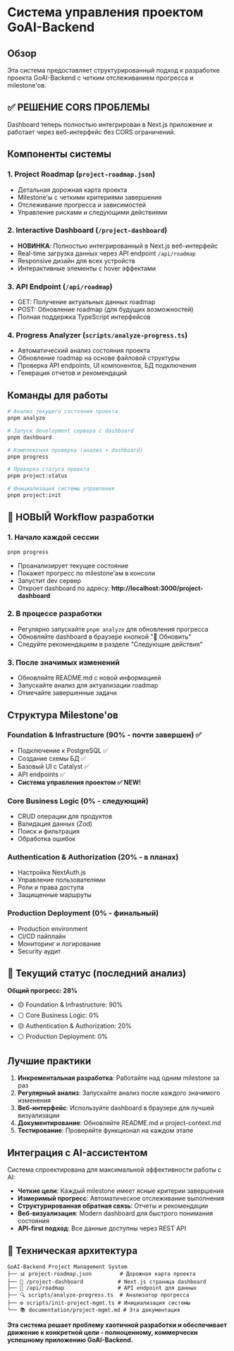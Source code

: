 # Система управления проектом GoAI-Backend

## Обзор

Эта система предоставляет структурированный подход к разработке проекта GoAI-Backend с четким отслеживанием прогресса и milestone'ов.

## ✅ РЕШЕНИЕ CORS ПРОБЛЕМЫ
Dashboard теперь полностью интегрирован в Next.js приложение и работает через веб-интерфейс без CORS ограничений.

## Компоненты системы

### 1. Project Roadmap (`project-roadmap.json`)
- Детальная дорожная карта проекта
- Milestone'ы с четкими критериями завершения
- Отслеживание прогресса и зависимостей
- Управление рисками и следующими действиями

### 2. Interactive Dashboard (`/project-dashboard`)
- **НОВИНКА**: Полностью интегрированный в Next.js веб-интерфейс
- Real-time загрузка данных через API endpoint `/api/roadmap`
- Responsive дизайн для всех устройств
- Интерактивные элементы с hover эффектами

### 3. API Endpoint (`/api/roadmap`)
- GET: Получение актуальных данных roadmap
- POST: Обновление roadmap (для будущих возможностей)
- Полная поддержка TypeScript интерфейсов

### 4. Progress Analyzer (`scripts/analyze-progress.ts`)
- Автоматический анализ состояния проекта
- Обновление roadmap на основе файловой структуры
- Проверка API endpoints, UI компонентов, БД подключения
- Генерация отчетов и рекомендаций

## Команды для работы

```bash
# Анализ текущего состояния проекта
pnpm analyze

# Запуск development сервера с dashboard
pnpm dashboard

# Комплексная проверка (анализ + dashboard)
pnpm progress

# Проверка статуса проекта
pnpm project:status

# Инициализация системы управления
pnpm project:init
```

## 🚀 НОВЫЙ Workflow разработки

### 1. Начало каждой сессии
```bash
pnpm progress
```
- Проанализирует текущее состояние
- Покажет прогресс по milestone'ам в консоли
- Запустит dev сервер
- Откроет dashboard по адресу: **http://localhost:3000/project-dashboard**

### 2. В процессе разработки
- Регулярно запускайте `pnpm analyze` для обновления прогресса
- Обновляйте dashboard в браузере кнопкой "🔄 Обновить"
- Следуйте рекомендациям в разделе "Следующие действия"

### 3. После значимых изменений
- Обновляйте README.md с новой информацией
- Запускайте анализ для актуализации roadmap
- Отмечайте завершенные задачи

## Структура Milestone'ов

### Foundation & Infrastructure (90% - почти завершен) ✅
- Подключение к PostgreSQL ✅
- Создание схемы БД ✅  
- Базовый UI с Catalyst ✅  
- API endpoints ✅
- **Система управления проектом ✅ NEW!**

### Core Business Logic (0% - следующий)
- CRUD операции для продуктов
- Валидация данных (Zod)
- Поиск и фильтрация
- Обработка ошибок

### Authentication & Authorization (20% - в планах)
- Настройка NextAuth.js
- Управление пользователями
- Роли и права доступа
- Защищенные маршруты

### Production Deployment (0% - финальный)
- Production environment
- CI/CD пайплайн
- Мониторинг и логирование
- Security аудит

## 🎯 Текущий статус (последний анализ)

**Общий прогресс: 28%**
- 🟡 Foundation & Infrastructure: 90%
- ⚪ Core Business Logic: 0%
- 🟡 Authentication & Authorization: 20%
- ⚪ Production Deployment: 0%

## Лучшие практики

1. **Инкрементальная разработка**: Работайте над одним milestone за раз
2. **Регулярный анализ**: Запускайте анализ после каждого значимого изменения
3. **Веб-интерфейс**: Используйте dashboard в браузере для лучшей визуализации
4. **Документирование**: Обновляйте README.md и project-context.md
5. **Тестирование**: Проверяйте функционал на каждом этапе

## Интеграция с AI-ассистентом

Система спроектирована для максимальной эффективности работы с AI:

- **Четкие цели**: Каждый milestone имеет ясные критерии завершения
- **Измеримый прогресс**: Автоматическое отслеживание выполнения
- **Структурированная обратная связь**: Отчеты и рекомендации
- **Веб-визуализация**: Modern dashboard для быстрого понимания состояния
- **API-first подход**: Все данные доступны через REST API

## 🔧 Техническая архитектура

```
GoAI-Backend Project Management System
├── 📊 project-roadmap.json         # Дорожная карта проекта
├── 📱 /project-dashboard           # Next.js страница dashboard
├── 🔌 /api/roadmap                 # API endpoint для данных
├── 🔍 scripts/analyze-progress.ts  # Анализатор прогресса
├── ⚙️ scripts/init-project-mgmt.ts # Инициализация системы
└── 📚 documentation/project-mgmt.md # Эта документация
```

**Эта система решает проблему хаотичной разработки и обеспечивает движение к конкретной цели - полноценному, коммерчески успешному приложению GoAI-Backend.** 